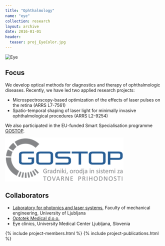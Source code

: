 ```yaml
---
title: "Ophthalmology"
name: "eye"
collection: research
layout: archive
date: 2016-01-01
header:
  teaser: proj_EyeColor.jpg
---
```


![Eye](/images/proj_EyeColor.jpg)

Focus
-----
We develop optical methods for diagnostics and therapy of ophthalmologic diseases. Recently, we have led two applied research projects:

* Microspectroscopy-based optimization of the effects of laser pulses on the retina (ARRS L7-7561)
* Spatio-temporal shaping of laser light for minimally invasive ophthalmological procedures (ARRS L2-9254)

We also participated in the EU-funded Smart Specialisation programme [GOSTOP](https://www.gostop.si/o-programu/).

![gostop](/images/proj_GostopLogo.jpg)


Collaborators
-------------
* [Laboratory for photonics and laser systems](https://www.fs.uni-lj.si/en/research_work/laboratories/laboratory_presentation/2016111513291034/), Faculty of mechanical engineering, University of Ljubljana
* [Optotek Medical d.o.o.](https://www.optotek-medical.com/)
* Eye clinics, University Medical Center Ljubljana, Slovenia


{% include project-members.html %}
{% include project-publications.html %}